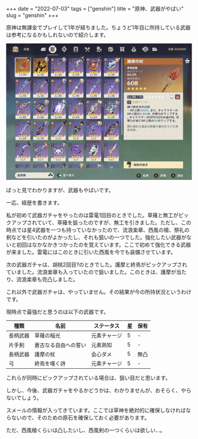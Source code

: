 +++
date = "2022-07-03"
tags = ["genshin"]
title = "原神、武器がやばい"
slug = "genshin"
+++

原神は無課金でプレイして1年が経ちました。ちょうど1年目に所持している武器は参考になるかもしれないので紹介します。

[![](https://raw.githubusercontent.com/syui/img/master/other/genshin_20220701_0003.jpg)](https://raw.githubusercontent.com/syui/img/master/other/genshin_20220701_0003.jpg)

ぱっと見でわかりますが、武器もやばいです。

一応、経歴を書きます。

私が初めて武器ガチャをやったのは雷電1回目のときでした。草薙と無工がピックアップされていて、草薙を狙ったのですが、無工を引きました。ただし、この時点では星4武器を一つも持っていなかったので、流浪楽章、西風の槍、祭礼の剣などを引いたのがよかったし、それも狙いの一つでした。強化したい武器がないと初回はなかなかきつかったのを覚えています。ここで初めて強化できる武器が来ました。雷電にはこのときに引いた西風を今でも装備させています。

次の武器ガチャは、胡桃2回目?のときでした。護摩と終焉がピックアップされていました。流浪楽章も入っていたので狙いました。このときは、護摩が当たり、流浪楽章も完凸しました。

これ以外で武器ガチャは、やっていません。その結果が今の所持状況というわけです。

現時点で最強だと思うのは以下の武器です。

|種類|名前|ステータス|星|保有|
|---|---|---|---|---|
|長柄武器|草薙の稲光|元素チャージ|5|-|
|片手剣|蒼古なる自由への誓い|元素熟知|5|-|
|長柄武器|護摩の杖|会心ダメ|5|無凸|
|弓|終焉を嘆く詩|元素チャージ|5|-|

これらが同時にピックアップされている場合は、狙い目だと思います。

しかし、今後、武器ガチャをやるかどうかは、わかりませんが、おそらく、やらないでしょう。

スメールの情報が入ってきています。ここでは草神を絶対的に確保しなければならないので、そのための原石を確保しておく必要があります。

ただ、西風槍くらいは凸したいし、西風剣の一つくらいは欲しい...。

